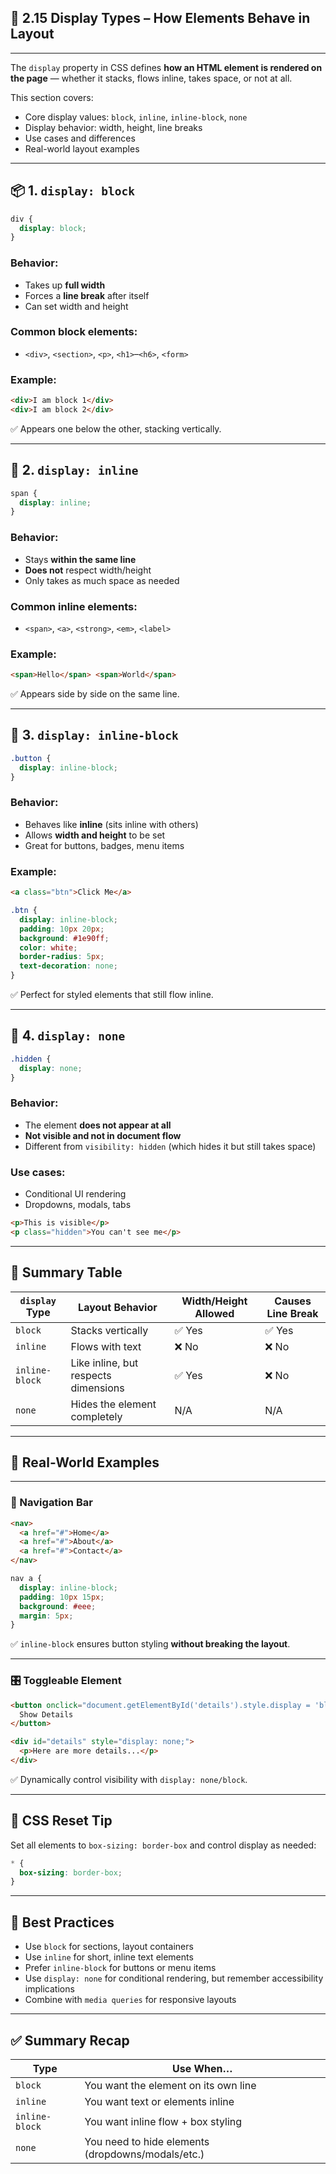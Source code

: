 ## 🧩 2.15 Display Types – How Elements Behave in Layout

---

The `display` property in CSS defines **how an HTML element is rendered on the page** — whether it stacks, flows inline, takes space, or not at all.

This section covers:

* Core display values: `block`, `inline`, `inline-block`, `none`
* Display behavior: width, height, line breaks
* Use cases and differences
* Real-world layout examples

---

## 📦 1. `display: block`

```css
div {
  display: block;
}
```

### Behavior:

* Takes up **full width**
* Forces a **line break** after itself
* Can set width and height

### Common block elements:

* `<div>`, `<section>`, `<p>`, `<h1>`–`<h6>`, `<form>`

### Example:

```html
<div>I am block 1</div>
<div>I am block 2</div>
```

✅ Appears one below the other, stacking vertically.

---

## 🧵 2. `display: inline`

```css
span {
  display: inline;
}
```

### Behavior:

* Stays **within the same line**
* **Does not** respect width/height
* Only takes as much space as needed

### Common inline elements:

* `<span>`, `<a>`, `<strong>`, `<em>`, `<label>`

### Example:

```html
<span>Hello</span> <span>World</span>
```

✅ Appears side by side on the same line.

---

## 📏 3. `display: inline-block`

```css
.button {
  display: inline-block;
}
```

### Behavior:

* Behaves like **inline** (sits inline with others)
* Allows **width and height** to be set
* Great for buttons, badges, menu items

### Example:

```html
<a class="btn">Click Me</a>
```

```css
.btn {
  display: inline-block;
  padding: 10px 20px;
  background: #1e90ff;
  color: white;
  border-radius: 5px;
  text-decoration: none;
}
```

✅ Perfect for styled elements that still flow inline.

---

## 🚫 4. `display: none`

```css
.hidden {
  display: none;
}
```

### Behavior:

* The element **does not appear at all**
* **Not visible and not in document flow**
* Different from `visibility: hidden` (which hides it but still takes space)

### Use cases:

* Conditional UI rendering
* Dropdowns, modals, tabs

```html
<p>This is visible</p>
<p class="hidden">You can't see me</p>
```

---

## 📐 Summary Table

| `display` Type | Layout Behavior                      | Width/Height Allowed | Causes Line Break |
| -------------- | ------------------------------------ | -------------------- | ----------------- |
| `block`        | Stacks vertically                    | ✅ Yes                | ✅ Yes             |
| `inline`       | Flows with text                      | ❌ No                 | ❌ No              |
| `inline-block` | Like inline, but respects dimensions | ✅ Yes                | ❌ No              |
| `none`         | Hides the element completely         | N/A                  | N/A               |

---

## 🧪 Real-World Examples

---

### 🧭 Navigation Bar

```html
<nav>
  <a href="#">Home</a>
  <a href="#">About</a>
  <a href="#">Contact</a>
</nav>
```

```css
nav a {
  display: inline-block;
  padding: 10px 15px;
  background: #eee;
  margin: 5px;
}
```

✅ `inline-block` ensures button styling **without breaking the layout**.

---

### 🎛️ Toggleable Element

```html
<button onclick="document.getElementById('details').style.display = 'block';">
  Show Details
</button>

<div id="details" style="display: none;">
  <p>Here are more details...</p>
</div>
```

✅ Dynamically control visibility with `display: none/block`.

---

## 🔧 CSS Reset Tip

Set all elements to `box-sizing: border-box` and control display as needed:

```css
* {
  box-sizing: border-box;
}
```

---

## 🧠 Best Practices

* Use `block` for sections, layout containers
* Use `inline` for short, inline text elements
* Prefer `inline-block` for buttons or menu items
* Use `display: none` for conditional rendering, but remember accessibility implications
* Combine with `media queries` for responsive layouts

---

## ✅ Summary Recap

| Type           | Use When…                                         |
| -------------- | ------------------------------------------------- |
| `block`        | You want the element on its own line              |
| `inline`       | You want text or elements inline                  |
| `inline-block` | You want inline flow + box styling                |
| `none`         | You need to hide elements (dropdowns/modals/etc.) |
